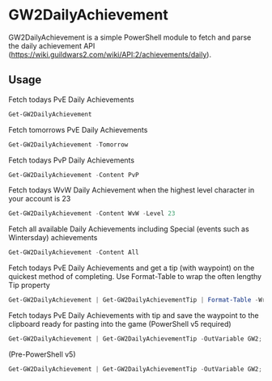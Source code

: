 GW2DailyAchievement
=======
GW2DailyAchievement is a simple PowerShell module to fetch and parse the daily achievement API (https://wiki.guildwars2.com/wiki/API:2/achievements/daily).

Usage
------

Fetch todays PvE Daily Achievements
```powershell
Get-GW2DailyAchievement
```
Fetch tomorrows PvE Daily Achievements
```powershell
Get-GW2DailyAchievement -Tomorrow
```
Fetch todays PvP Daily Achievements
```powershell
Get-GW2DailyAchievement -Content PvP
```
Fetch todays WvW Daily Achievement when the highest level character in your account is 23
```powershell
Get-GW2DailyAchievement -Content WvW -Level 23
```
Fetch all available Daily Achievements including Special (events such as Wintersday) achievements
```powershell
Get-GW2DailyAchievement -Content All
```
Fetch todays PvE Daily Achievements and get a tip (with waypoint) on the quickest method of completing. Use Format-Table to wrap the often lengthy Tip property
```powershell
Get-GW2DailyAchievement | Get-GW2DailyAchievementTip | Format-Table -Wrap
```
Fetch todays PvE Daily Achievements with tip and save the waypoint to the clipboard ready for pasting into the game (PowerShell v5 required)
```powershell
Get-GW2DailyAchievement | Get-GW2DailyAchievementTip -OutVariable GW2; ($GW2).Waypoint | Set-Clipboard
```
(Pre-PowerShell v5)
```powershell
Get-GW2DailyAchievement | Get-GW2DailyAchievementTip -OutVariable GW2; ($GW2).Waypoint | clip
```
